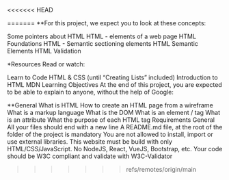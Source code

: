 <<<<<<< HEAD

=======
**For this project, we expect you to look at these concepts:

Some pointers about HTML
HTML - elements of a web page
HTML Foundations
HTML - Semantic sectioning elements
HTML Semantic Elements
HTML Validation






*Resources
Read or watch:

Learn to Code HTML & CSS (until “Creating Lists” included)
Introduction to HTML
MDN
Learning Objectives
At the end of this project, you are expected to be able to explain to anyone, without the help of Google:

**General
What is HTML
How to create an HTML page from a wireframe
What is a markup language
What is the DOM
What is an element / tag
What is an attribute
What the purpose of each HTML tag
Requirements
General
All your files should end with a new line
A README.md file, at the root of the folder of the project is mandatory
You are not allowed to install, import or use external libraries. This website must be build with only HTML/CSS/JavaScript. No NodeJS, React, VueJS, Bootstrap, etc.
Your code should be W3C compliant and validate with W3C-Validator
>>>>>>> refs/remotes/origin/main
